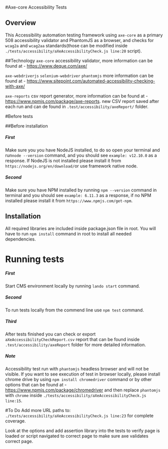 #Axe-core Accessibility Tests

## Overview 
This Accessibility automation testing framework using `axe-core` as a primary 508 accessibility validator and PhantomJS as a browser,
 and checks for `wcag2a` and `wcag2aa` standards(those can be modified inside `./tests/accessibility/aXeAccessibilityCheck.js line:20` script).

##Technology
`axe-core` accessibility validator, more information can be found at - https://www.deque.com/axe/ 
<br>

`axe-webdriverjs` `selenium-webdriver`  `phantomjs` more information can be found at - https://www.sitepoint.com/automated-accessibility-checking-with-axe/
<br>

`axe-reports` csv report generator, more information can be found at - https://www.npmjs.com/package/axe-reports. new CSV report saved after each run and can de found 
in `.test/accessibility/axeReport/` folder.


#Before tests

##Before installation
##### First
Make sure you you have NodeJS installed, to do so open your terminal and run`node --version` command, and you should see `example: v12.10.0` as a response.
If NodeJS is not installed please install it from `https://nodejs.org/en/download/`or use framework native node.
##### Second
Make sure you have NPM installed by running `npm --version` command in terminal and you should see `example: 6.11.3` as a response, if no NPM installed please install it from `https://www.npmjs.com/get-npm`.
   
## Installation
All required libraries are included inside package.json file in root. You will have to run `npm install` command in root to install all needed dependencies.  


# Running tests

##### First
Start CMS environment locally by running `lando start` command.

##### Second
To run tests locally from the commend line use `npm test` command.

##### Third 
After tests finished you can check or export `aXeAccessibilityCheckReport.csv` report that can be found inside `.test/accessibility/axeReport` folder for more detailed information.

##### Note
Accessibility test run with `phantomjs` headless browser and will not be visible. If you want to see execution of test in browser locally, 
please install chrome drive  by using `npm install chromedriver` command or by other options that can be found at - https://www.npmjs.com/package/chromedriver and then replace `phantomjs` with `chrome`  inside `./tests/accessibility/aXeAccessibilityCheck.js line:15`.

#To Do
Add more URL paths to: `./tests/accessibility/aXeAccessibilityCheck.js line:23` for complete coverage.

Look at the options and add assertion library into the tests to verify page is loaded or script navigated to correct page to make sure axe validates correct page.  



